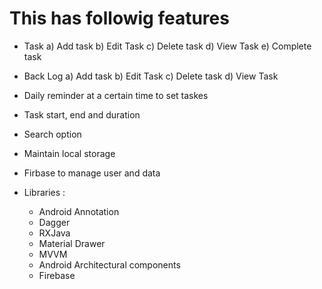# This has followig features

* Task
    a) Add task
    b) Edit Task
    c) Delete task
    d) View Task
    e) Complete task
*  Back Log
    a) Add task
    b) Edit Task
    c) Delete task
    d) View Task
    
* Daily reminder at a certain time to set taskes
* Task start, end and duration
* Search option
* Maintain local storage 
* Firbase to manage user and data
* Libraries : 
  * Android Annotation
  * Dagger
  * RXJava
  * Material Drawer
  * MVVM
  * Android Architectural components
  * Firebase
